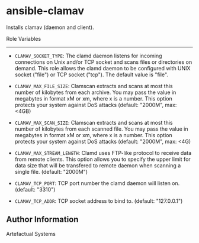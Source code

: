 ansible-clamav
==============

Installs clamav (daemon and client). 

Role Variables
______________

- `CLAMAV_SOCKET_TYPE`: The clamd daemon listens for incoming connections on
  Unix and/or TCP socket and scans files or directories on demand. This role
allows the clamd daemon to be configured with UNIX socket ("file") or TCP
socket ("tcp"). The default value is "file".
- `CLAMAV_MAX_FILE_SIZE`: Clamscan extracts and scans at most this number of
  kilobytes from each archive. You may pass the value in megabytes in format xM
or xm, where x is a number. This option protects your system against DoS
attacks (default: "2000M", max: <4GB)
- `CLAMAV_MAX_SCAN_SIZE`: Clamscan extracts and scans at most this number of
  kilobytes from each scanned file. You may pass the value in megabytes in
format xM or xm, where x is a number. This option protects your system against
DoS attacks (default: "2000M", max: <4G)
- `CLAMAV_MAX_STREAM_LENGTH`: Clamd uses FTP-like protocol to receive data from
  remote clients. This option allows you to specify the upper limit for data
size that will be transfered to remote daemon when scanning a single file.
(default: "2000M")

- `CLAMAV_TCP_PORT`: TCP port number the clamd daemon will listen on. (default:
  "3310")

- `CLAMAV_TCP_ADDR`: TCP socket address to bind to. (default: "127.0.0.1")

Author Information
------------------

Artefactual Systems
